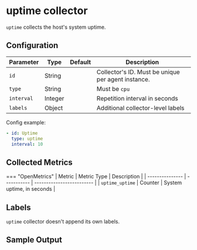 # uptime collector

`uptime` collects the host's system uptime.

## Configuration

| Parameter  | Type    | Default | Description                                        |
| ---------- | ------- | ------- | -------------------------------------------------- |
| `id`       | String  |         | Collector's ID. Must be unique per agent instance. |
| `type`     | String  |         | Must be `cpu`                                      |
| `interval` | Integer |         | Repetition interval in seconds                     |
| `labels`   | Object  |         | Additional collector-level labels                  |

Config example:

``` yaml
- id: Uptime
  type: uptime
  interval: 10
```

## Collected Metrics

=== "OpenMetrics"
  | Metric          | Metric Type | Description               |
  | --------------- | ----------- | ------------------------- |
  | `uptime_uptime` | Counter     | System uptime, in seconds |

## Labels

`uptime` collector doesn't append its own labels.

## Sample Output